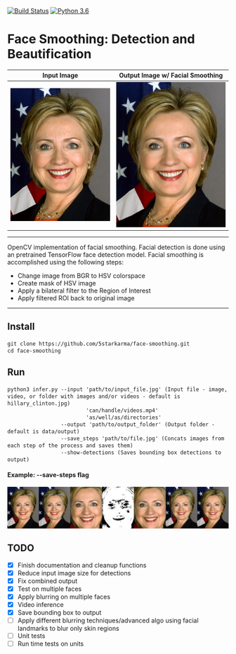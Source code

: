 [![Build Status](https://travis-ci.com/5starkarma/face-smoothing.svg?branch=main)](https://travis-ci.com/5starkarma/face-smoothing) [![Python 3.6](https://img.shields.io/badge/python-3.6-blue.svg)](https://www.python.org/downloads/release/python-360/)


# Face Smoothing: Detection and Beautification

Input Image             |  Output Image w/ Facial Smoothing
:-------------------------:|:-------------------------:
![alt text](https://github.com/5starkarma/face-smoothing/blob/main/data/images/hillary_clinton.jpg?raw=true "Input image")  |  ![alt text](https://github.com/5starkarma/face-smoothing/blob/main/data/output/output_0.jpg?raw=true "Output image")
---
OpenCV implementation of facial smoothing. Facial detection is done using an pretrained TensorFlow face detection model. Facial smoothing is accomplished using the following steps:

- Change image from BGR to HSV colorspace
- Create mask of HSV image
- Apply a bilateral filter to the Region of Interest
- Apply filtered ROI back to original image

---

## Install
```
git clone https://github.com/5starkarma/face-smoothing.git
cd face-smoothing
```
## Run
```
python3 infer.py --input 'path/to/input_file.jpg' (Input file - image, video, or folder with images and/or videos - default is hillary_clinton.jpg)
                         'can/handle/videos.mp4'
                         'as/well/as/directories'
                 --output 'path/to/output_folder' (Output folder - default is data/output)
                 --save_steps 'path/to/file.jpg' (Concats images from each step of the process and saves them)
                 --show-detections (Saves bounding box detections to output)
```
#### Example: --save-steps flag
![alt text](https://github.com/5starkarma/face-smoothing/blob/main/data/output/combined_0.jpg?raw=true "Processing steps")

## TODO
- [X] Finish documentation and cleanup functions
- [X] Reduce input image size for detections
- [X] Fix combined output
- [X] Test on multiple faces
- [X] Apply blurring on multiple faces
- [X] Video inference
- [X] Save bounding box to output
- [ ] Apply different blurring techniques/advanced algo using facial landmarks to blur only skin regions
- [ ] Unit tests
- [ ] Run time tests on units
